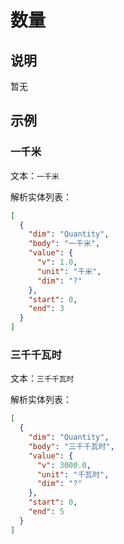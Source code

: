# 数量

## 说明

暂无

## 示例

### 一千米

文本：`一千米`

解析实体列表：

```json
[
  {
    "dim": "Quantity",
    "body": "一千米",
    "value": {
      "v": 1.0,
      "unit": "千米",
      "dim": "?"
    },
    "start": 0,
    "end": 3
  }
]
```

### 三千千瓦时

文本：`三千千瓦时`

解析实体列表：

```json
[
  {
    "dim": "Quantity",
    "body": "三千千瓦时",
    "value": {
      "v": 3000.0,
      "unit": "千瓦时",
      "dim": "?"
    },
    "start": 0,
    "end": 5
  }
]
```
